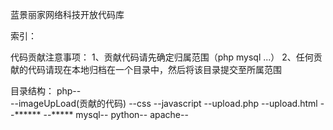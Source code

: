 蓝景丽家网络科技开放代码库


索引：


代码贡献注意事项：
1、贡献代码请先确定归属范围（php mysql ...）
2、任何贡献的代码请现在本地归档在一个目录中，然后将该目录提交至所属范围

目录结构：
php--<br />
        --imageUpLoad(贡献的代码)
                --css
                --javascript
                --upload.php
                --upload.html
        --******
        --*****
mysql--
python--
apache--
